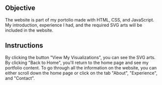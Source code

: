 ## Objective
The website is part of my portolio made with HTML, CSS, and JavaScript. My introduction, experience I had, and the required SVG arts will be included in the website.

## Instructions
By clicking the button "View My Visualizations", you can see the SVG arts. By clicking "Back to Home", you'll return to the home page and see my portfolio content.
To go through all the information on the website, you can either scroll down the home page or click on the tab "About", "Experience", and "Contact".